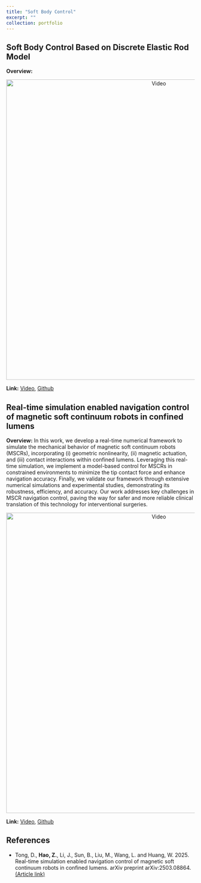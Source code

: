 ```yaml
---
title: "Soft Body Control"
excerpt: ""
collection: portfolio
---
```


## Soft Body Control Based on Discrete Elastic Rod Model
**Overview:**

<p align="center">
  <img src="https://zhuonanhao.github.io/Home/assets/portfolio/soft_body_control/vid_tro_2025.gif" alt="Video" style="width:800px;"/>
  <br>
</p>

**Link:** [Video](https://zhuonanhao.github.io/Home/assets/portfolio/soft_body_control/vid_tro_2025.mp4), [Github](https://github.com/hungrychen/rod-mag-control)

## Real-time simulation enabled navigation control of magnetic soft continuum robots in confined lumens
**Overview:** In this work, we develop a real-time numerical framework to simulate the mechanical behavior of magnetic soft continuum robots (MSCRs), incorporating (i) geometric nonlinearity, (ii) magnetic actuation, and (iii) contact interactions within confined lumens. Leveraging this real-time simulation, we implement a model-based control for MSCRs in constrained environments to minimize the tip contact force and enhance navigation accuracy. Finally, we validate our framework through extensive numerical simulations and experimental studies, demonstrating its robustness, efficiency, and accuracy. Our work addresses key challenges in MSCR navigation control, paving the way for safer and more reliable clinical translation of this technology for interventional surgeries.

<p align="center">
  <img src="https://zhuonanhao.github.io/Home/assets/portfolio/soft_body_control/vid_jmps_2025.gif" alt="Video" style="width:800px;"/>
  <br>
</p>

**Link:** [Video](https://zhuonanhao.github.io/Home/assets/portfolio/soft_body_control/vid_jmps_2025.mp4), [Github](https://github.com/DezhongT/Magenetic_Wire_Guidance)

## References
* Tong, D., **Hao, Z.**, Li, J., Sun, B., Liu, M., Wang, L. and Huang, W. 2025. Real-time simulation enabled navigation control of magnetic soft continuum robots in confined lumens. arXiv preprint arXiv:2503.08864. [(Article link)](https://arxiv.org/abs/2503.08864)